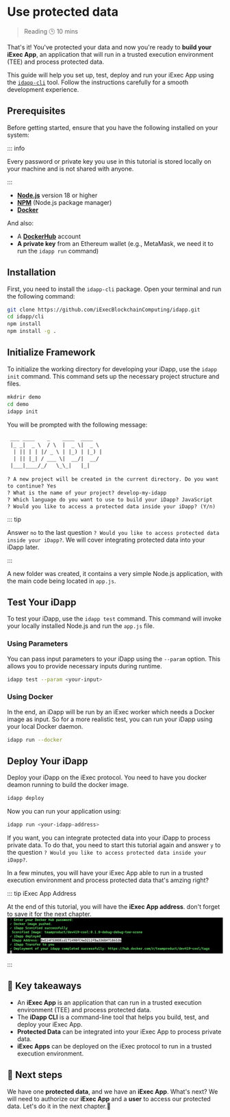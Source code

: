 # Use protected data

> Reading 🕒 10 mins

That's it! You've protected your data and now you're ready to **build your iExec
App**, an application that will run in a trusted execution environment (TEE) and
process protected data.

This guide will help you set up, test, deploy and run your iExec App using the
[`idapp-cli`](https://github.com/iExecBlockchainComputing/idapp/blob/main/cli/README.md)
tool. Follow the instructions carefully for a smooth development experience.

## Prerequisites

Before getting started, ensure that you have the following installed on your
system:

::: info

Every password or private key you use in this tutorial is stored locally on your
machine and is not shared with anyone.

:::

- [**Node.js**](https://nodejs.org/en/) version 18 or higher
- [**NPM**](https://docs.npmjs.com/) (Node.js package manager)
- [**Docker**](https://hub.docker.com/)

And also:

- A [**DockerHub**](https://docs.docker.com/engine/install/) account
- **A private key** from an Ethereum wallet (e.g., MetaMask, we need it to run
  the `idapp run` command)

## Installation

First, you need to install the `idapp-cli` package. Open your terminal and run
the following command:

```sh
git clone https://github.com/iExecBlockchainComputing/idapp.git
cd idapp/cli
npm install
npm install -g .
```

## Initialize Framework

To initialize the working directory for developing your iDapp, use the
`idapp init` command. This command sets up the necessary project structure and
files.

```sh
mkdrir demo
cd demo
idapp init
```

You will be prompted with the following message:

```
 ___ ____    _    ____  ____
 |_ _|  _ \  / \  |  _ \|  _ \
  | || | | |/ _ \ | |_) | |_) |
  | || |_| / ___ \|  __/|  __/
 |___|____/_/   \_\_|   |_|

? A new project will be created in the current directory. Do you want to continue? Yes
? What is the name of your project? develop-my-idapp
? Which language do you want to use to build your iDapp? JavaScript
? Would you like to access a protected data inside your iDapp? (Y/n)
```

::: tip

Answer `no` to the last question
`? Would you like to access protected data inside your iDapp?`. We will cover
integrating protected data into your iDapp later.

:::

A new folder was created, it contains a very simple Node.js application, with
the main code being located in `app.js`.

## Test Your iDapp

To test your iDapp, use the `idapp test` command. This command will invoke your
locally installed Node.js and run the `app.js` file.

### Using Parameters

You can pass input parameters to your iDapp using the `--param` option. This
allows you to provide necessary inputs during runtime.

```sh
idapp test --param <your-input>
```

### Using Docker

In the end, an iDapp will be run by an iExec worker which needs a Docker image
as input. So for a more realistic test, you can run your iDapp using your local
Docker daemon.

```sh
idapp run --docker
```

## Deploy Your iDapp

Deploy your iDapp on the iExec protocol. You need to have you docker deamon
running to build the docker image.

```sh
idapp deploy
```

Now you can run your application using:

```sh
idapp run <your-idapp-address>
```

If you want, you can integrate protected data into your iDapp to process private
data. To do that, you need to start this tutorial again and answer `y` to the
question `? Would you like to access protected data inside your iDapp?`.

In a few minutes, you will have your iExec App able to run in a trusted
execution environment and process protected data that's amzing right?

::: tip iExec App Address

At the end of this tutorial, you will have the **iExec App address**. don't
forget to save it for the next chapter. ![alt text](/assets/hello-world/app.png)

:::

## 🧩 Key takeaways

- An **iExec App** is an application that can run in a trusted execution
  environment (TEE) and process protected data.
- The **iDapp CLI** is a command-line tool that helps you build, test, and
  deploy your iExec App.
- **Protected Data** can be integrated into your iExec App to process private
  data.
- **iExec Apps** can be deployed on the iExec protocol to run in a trusted
  execution environment.

## 💫 Next steps

We have one **protected data**, and we have an **iExec App**. What's next? We
will need to authorize our **iExec App** and a **user** to access our protected
data. Let's do it in the next chapter.🚀
